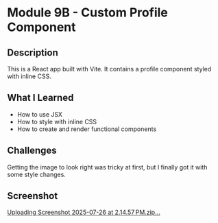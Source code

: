 # Module 9B - Custom Profile Component

## Description
This is a React app built with Vite. It contains a profile component styled with inline CSS.

## What I Learned
- How to use JSX
- How to style with inline CSS
- How to create and render functional components

## Challenges
Getting the image to look right was tricky at first, but I finally got it with some style changes.


## Screenshot
[Uploading Screenshot 2025-07-26 at 2.14.57 PM.zip…]()
